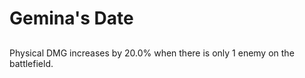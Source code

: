 # Gemina's Date

## 

Physical DMG increases by 20.0% when there is only 1 enemy on the battlefield.
